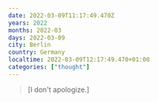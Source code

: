 ```yaml
---
date: 2022-03-09T11:17:49.470Z
years: 2022
months: 2022-03
days: 2022-03-09
city: Berlin
country: Germany
localtime: 2022-03-09T12:17:49.470+01:00
categories: ["thought"]
---
```

> [I don't apologize.]
